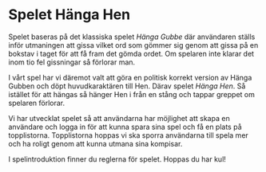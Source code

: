 # Spelet Hänga Hen

Spelet baseras på det klassiska spelet *Hänga Gubbe* där användaren ställs inför utmaningen att gissa vilket ord som gömmer sig genom att 
gissa på en bokstav i taget för att få fram det gömda ordet. Om spelaren inte klarar det inom tio fel gissningar så förlorar man.

I vårt spel har vi däremot valt att göra en politisk korrekt version av Hänga Gubben och döpt huvudkaraktären till Hen. Därav spelet *Hänga Hen*. Så istället för att hängas så hänger Hen i från en stång och tappar greppet om spelaren förlorar.   

Vi har utvecklat spelet så att användarna har möjlighet att skapa en användare och logga in för att kunna spara sina spel och få en plats på topplistorna.
Topplistorna hoppas vi ska sporra användarna till spela mer och ha roligt genom att kunna utmana sina kompisar.

I spelintroduktion finner du reglerna för spelet. Hoppas du har kul!

